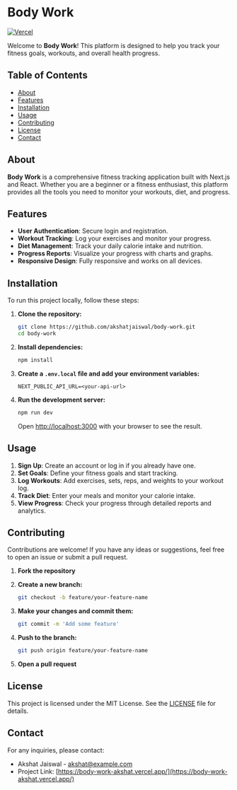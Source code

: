 # Body Work

[![Vercel](https://vercelbadge.vercel.app/api/akshatjaiswal/body-work)](https://body-work-akshat.vercel.app/)

Welcome to **Body Work**! This platform is designed to help you track your fitness goals, workouts, and overall health
progress.

## Table of Contents

- [About](#about)
- [Features](#features)
- [Installation](#installation)
- [Usage](#usage)
- [Contributing](#contributing)
- [License](#license)
- [Contact](#contact)

## About

**Body Work** is a comprehensive fitness tracking application built with Next.js and React. Whether you are a beginner
or a fitness enthusiast, this platform provides all the tools you need to monitor your workouts, diet, and progress.

## Features

- **User Authentication**: Secure login and registration.
- **Workout Tracking**: Log your exercises and monitor your progress.
- **Diet Management**: Track your daily calorie intake and nutrition.
- **Progress Reports**: Visualize your progress with charts and graphs.
- **Responsive Design**: Fully responsive and works on all devices.

## Installation

To run this project locally, follow these steps:

1. **Clone the repository:**

    ```bash
    git clone https://github.com/akshatjaiswal/body-work.git
    cd body-work
    ```

2. **Install dependencies:**

    ```bash
    npm install
    ```

3. **Create a `.env.local` file and add your environment variables:**

    ```
    NEXT_PUBLIC_API_URL=<your-api-url>
    ```

4. **Run the development server:**

    ```bash
    npm run dev
    ```

   Open [http://localhost:3000](http://localhost:3000) with your browser to see the result.

## Usage

1. **Sign Up**: Create an account or log in if you already have one.
2. **Set Goals**: Define your fitness goals and start tracking.
3. **Log Workouts**: Add exercises, sets, reps, and weights to your workout log.
4. **Track Diet**: Enter your meals and monitor your calorie intake.
5. **View Progress**: Check your progress through detailed reports and analytics.

## Contributing

Contributions are welcome! If you have any ideas or suggestions, feel free to open an issue or submit a pull request.

1. **Fork the repository**
2. **Create a new branch:**

    ```bash
    git checkout -b feature/your-feature-name
    ```

3. **Make your changes and commit them:**

    ```bash
    git commit -m 'Add some feature'
    ```

4. **Push to the branch:**

    ```bash
    git push origin feature/your-feature-name
    ```

5. **Open a pull request**

## License

This project is licensed under the MIT License. See the [LICENSE](LICENSE) file for details.

## Contact

For any inquiries, please contact:

- Akshat Jaiswal - [akshat@example.com](mailto:akshat@example.com)
- Project Link: [https://body-work-akshat.vercel.app/](https://body-work-akshat.vercel.app/)

